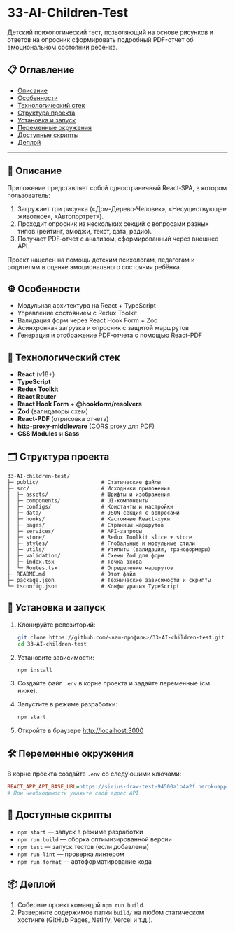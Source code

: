 # 33-AI-Children-Test

Детский психологический тест, позволяющий на основе рисунков и ответов на опросник сформировать подробный PDF-отчет об эмоциональном состоянии ребёнка.

## 📋 Оглавление

- [Описание](#описание)
- [Особенности](#особенности)
- [Технологический стек](#технологический-стек)
- [Структура проекта](#структура-проекта)
- [Установка и запуск](#установка-и-запуск)
- [Переменные окружения](#переменные-окружения)
- [Доступные скрипты](#доступные-скрипты)
- [Деплой](#деплой)

---

## 📖 Описание

Приложение представляет собой одностраничный React‑SPA, в котором пользователь:

1. Загружает три рисунка («Дом‑Дерево‑Человек», «Несуществующее животное», «Автопортрет»).
2. Проходит опросник из нескольких секций с вопросами разных типов (рейтинг, эмоджи, текст, дата, радио).
3. Получает PDF‑отчет с анализом, сформированный через внешнее API.

Проект нацелен на помощь детским психологам, педагогам и родителям в оценке эмоционального состояния ребёнка.

## ⚙️ Особенности

- Модульная архитектура на React + TypeScript
- Управление состоянием с Redux Toolkit
- Валидация форм через React Hook Form + Zod
- Асинхронная загрузка и опросник с защитой маршрутов
- Генерация и отображение PDF-отчета с помощью React-PDF

## 🧩 Технологический стек

- **React** (v18+)
- **TypeScript**
- **Redux Toolkit**
- **React Router**
- **React Hook Form** + **@hookform/resolvers**
- **Zod** (валидаторы схем)
- **React-PDF** (отрисовка отчета)
- **http-proxy-middleware** (CORS proxy для PDF)
- **CSS Modules** и **Sass**

## 🗂️ Структура проекта

```
33-AI-children-test/
├─ public/                    # Статические файлы
├─ src/                       # Исходники приложения
│  ├─ assets/                 # Шрифты и изображения
│  ├─ components/             # UI-компоненты
│  ├─ configs/                # Константы и настройки
│  ├─ data/                   # JSON-секция с вопросами
│  ├─ hooks/                  # Кастомные React-хуки
│  ├─ pages/                  # Страницы маршрутов
│  ├─ services/               # API-запросы
│  ├─ store/                  # Redux Toolkit slice + store
│  ├─ styles/                 # Глобальные и модульные стили
│  ├─ utils/                  # Утилиты (валидация, трансформеры)
│  ├─ validation/             # Схемы Zod для форм
│  ├─ index.tsx               # Точка входа
│  └─ Routes.tsx              # Определение маршрутов
├─ README.md                  # Этот файл
├─ package.json               # Технические зависимости и скрипты
└─ tsconfig.json              # Конфигурация TypeScript
```

## 🚀 Установка и запуск

1. Клонируйте репозиторий:

   ```bash
   git clone https://github.com/<ваш‑профиль>/33-AI-children-test.git
   cd 33-AI-children-test
   ```

2. Установите зависимости:

   ```bash
   npm install
   ```

3. Создайте файл `.env` в корне проекта и задайте переменные (см. ниже).
4. Запустите в режиме разработки:

   ```bash
   npm start
   ```

5. Откройте в браузере [http://localhost:3000](http://localhost:3000)

## 🛠️ Переменные окружения

В корне проекта создайте `.env` со следующими ключами:

```ini
REACT_APP_API_BASE_URL=https://sirius-draw-test-94500a1b4a2f.herokuapp.com
# При необходимости укажите свой адрес API
```

## 📜 Доступные скрипты

- `npm start` — запуск в режиме разработки
- `npm run build` — сборка оптимизированной версии
- `npm test` — запуск тестов (если добавлены)
- `npm run lint` — проверка линтером
- `npm run format` — автоформатирование кода

## 📦 Деплой

1. Соберите проект командой `npm run build`.
2. Разверните содержимое папки `build/` на любом статическом хостинге (GitHub Pages, Netlify, Vercel и т.д.).
